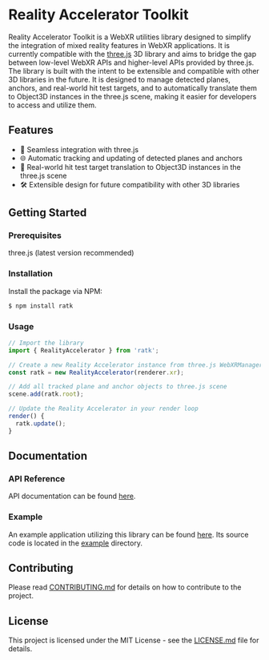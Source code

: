# Reality Accelerator Toolkit

Reality Accelerator Toolkit is a WebXR utilities library designed to simplify the integration of mixed reality features in WebXR applications. It is currently compatible with the [three.js]() 3D library and aims to bridge the gap between low-level WebXR APIs and higher-level APIs provided by three.js. The library is built with the intent to be extensible and compatible with other 3D libraries in the future. It is designed to manage detected planes, anchors, and real-world hit test targets, and to automatically translate them to Object3D instances in the three.js scene, making it easier for developers to access and utilize them.

## Features

- 🚀 Seamless integration with three.js
- 🌐 Automatic tracking and updating of detected planes and anchors
- 🎯 Real-world hit test target translation to Object3D instances in the three.js scene
- 🛠️ Extensible design for future compatibility with other 3D libraries

## Getting Started

### Prerequisites

three.js (latest version recommended)

### Installation

Install the package via NPM:

```bash
$ npm install ratk
```

### Usage

```js
// Import the library
import { RealityAccelerator } from 'ratk';

// Create a new Reality Accelerator instance from three.js WebXRManager
const ratk = new RealityAccelerator(renderer.xr);

// Add all tracked plane and anchor objects to three.js scene
scene.add(ratk.root);

// Update the Reality Accelerator in your render loop
render() {
  ratk.update();
}
```

## Documentation

### API Reference

API documentation can be found [here](https://meta-quest.github.io/reality-accelerator-toolkit).

### Example

An example application utilizing this library can be found [here](https://meta-quest.github.io/reality-accelerator-toolkit/example). Its source code is located in the [example](./example/) directory.

## Contributing

Please read [CONTRIBUTING.md](./CONTRIBUTING.md) for details on how to contribute to the project.

## License

This project is licensed under the MIT License - see the [LICENSE.md](./LICENSE.md) file for details.
